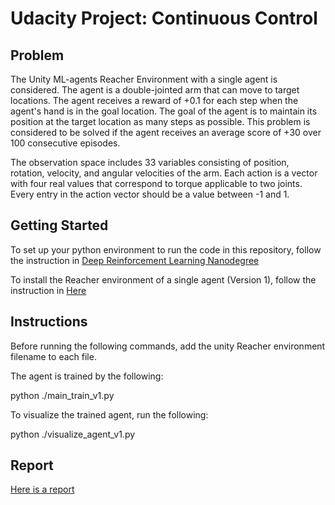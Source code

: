 # Udacity Project: Continuous Control

## Problem
The Unity ML-agents Reacher Environment with a single agent is considered. The agent is a double-jointed arm that can move to target locations. The agent receives a reward of +0.1 for each step when the agent's hand is in the goal location. The goal of the agent is to maintain its position at the target location as many steps as possible. This problem is considered to be solved if the agent receives an average score of +30 over 100 consecutive episodes.

The observation space includes 33 variables consisting of position, rotation, velocity, and angular velocities of the arm. Each action is a vector with four real values that correspond to torque applicable to two joints. Every entry in the action vector should be a value between -1 and 1.

## Getting Started
To set up your python environment to run the code in this repository, follow the instruction
in [Deep Reinforcement Learning Nanodegree](https://github.com/udacity/deep-reinforcement-learning#dependencies)

To install the Reacher environment of a single agent (Version 1), follow the instruction in [Here](https://github.com/udacity/deep-reinforcement-learning/tree/master/p2_continuous-control)

## Instructions
Before running the following commands, add the unity Reacher environment filename to each file.

The agent is trained by the following:

python ./main_train_v1.py

To visualize the trained agent, run the following:

python ./visualize_agent_v1.py

## Report
[Here is a report](Report.md)
